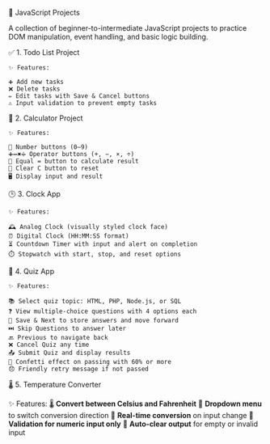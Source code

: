 🧠 JavaScript Projects

A collection of beginner-to-intermediate JavaScript projects to practice DOM manipulation, event handling, and basic logic building.

✅ 1. Todo List Project

    ✨ Features:

    ➕ Add new tasks
    ❌ Delete tasks
    ✏️ Edit tasks with Save & Cancel buttons
    ⚠️ Input validation to prevent empty tasks

🧮 2. Calculator Project

    ✨ Features:

    🔢 Number buttons (0–9)
    ➕➖✖️➗ Operator buttons (+, −, ×, ÷)
    🔁 Equal = button to calculate result
    🔄 Clear C button to reset
    🖥️ Display input and result

🕒 3. Clock App

    ✨ Features:

    🕰️ Analog Clock (visually styled clock face)
    ⏰ Digital Clock (HH:MM:SS format)
    ⏳ Countdown Timer with input and alert on completion
    ⏱️ Stopwatch with start, stop, and reset options

📝 4. Quiz App

    ✨ Features:

    📚 Select quiz topic: HTML, PHP, Node.js, or SQL
    ❓ View multiple-choice questions with 4 options each
    💾 Save & Next to store answers and move forward
    ⏭️ Skip Questions to answer later
    🔙 Previous to navigate back
    ❌ Cancel Quiz any time
    📤 Submit Quiz and display results
    🥳 Confetti effect on passing with 60% or more
    😞 Friendly retry message if not passed

🌡️ 5. Temperature Converter

 ✨ Features:
    🌡️ **Convert between Celsius and Fahrenheit**
    🔽 **Dropdown menu** to switch conversion direction
    🔁 **Real-time conversion** on input change
    🛑 **Validation for numeric input only**
    🧼 **Auto-clear output** for empty or invalid input